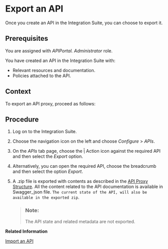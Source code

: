 <!-- loio420abb6ec7564c97b786c184b4fa0746 -->

<link rel="stylesheet" type="text/css" href="../css/sap-icons.css"/>

# Export an API

Once you create an API in the Integration Suite, you can choose to export it.



## Prerequisites

You are assigned with *APIPortal. Administrator* role.

You have created an API in the Integration Suite with:

-   Relevant resources and documentation.
-   Policies attached to the API.



## Context

To export an API proxy, proceed as follows:



## Procedure

1.  Log on to the Integration Suite.

2.  Choose the navigation icon on the left and choose *Configure* \> *APIs*.

3.  On the *APIs* tab page, choose the <span class="SAP-icons"></span> Action icon against the required API and then select the *Export* option.

4.  Alternatively, you can open the required API, choose the breadcrumb and then select the option *Export*.

5.  A .zip file is exported with contents as described in the [API Proxy Structure](api-proxy-structure-4dfd54a.md). All the content related to the API documentation is available in Swagger\_json file. `The current state of the API, will also be available in the exported zip`.

    > ### Note:  
    > The API state and related metadata are not exported.


**Related Information**  


[Import an API](import-an-api-9342a93.md "This topic describes how to import an existing API definition into the Integration Suite.")

